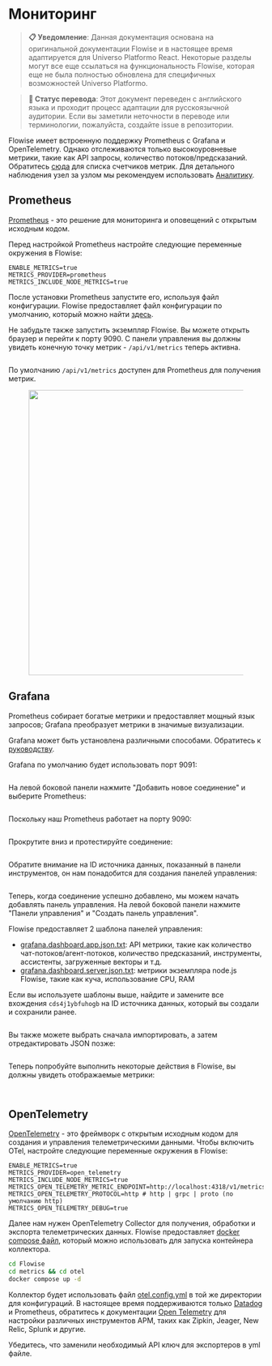 # Мониторинг

> **📋 Уведомление**: Данная документация основана на оригинальной документации Flowise и в настоящее время адаптируется для Universo Platformo React. Некоторые разделы могут все еще ссылаться на функциональность Flowise, которая еще не была полностью обновлена для специфичных возможностей Universo Platformo.

> **🔄 Статус перевода**: Этот документ переведен с английского языка и проходит процесс адаптации для русскоязычной аудитории. Если вы заметили неточности в переводе или терминологии, пожалуйста, создайте issue в репозитории.

Flowise имеет встроенную поддержку Prometheus с Grafana и OpenTelemetry. Однако отслеживаются только высокоуровневые метрики, такие как API запросы, количество потоков/предсказаний. Обратитесь [сюда](https://github.com/FlowiseAI/Flowise/blob/main/packages/server/src/Interface.Metrics.ts#L13) для списка счетчиков метрик. Для детального наблюдения узел за узлом мы рекомендуем использовать [Аналитику](broken-reference).

## Prometheus

[Prometheus](https://prometheus.io/) - это решение для мониторинга и оповещений с открытым исходным кодом.

Перед настройкой Prometheus настройте следующие переменные окружения в Flowise:

```properties
ENABLE_METRICS=true
METRICS_PROVIDER=prometheus
METRICS_INCLUDE_NODE_METRICS=true
```

После установки Prometheus запустите его, используя файл конфигурации. Flowise предоставляет файл конфигурации по умолчанию, который можно найти [здесь](https://github.com/FlowiseAI/Flowise/blob/main/metrics/prometheus/prometheus.config.yml).

Не забудьте также запустить экземпляр Flowise. Вы можете открыть браузер и перейти к порту 9090. С панели управления вы должны увидеть конечную точку метрик - `/api/v1/metrics` теперь активна.

<figure><img src="../.gitbook/assets/image (178).png" alt=""><figcaption></figcaption></figure>

По умолчанию `/api/v1/metrics` доступен для Prometheus для получения метрик.

<figure><img src="../.gitbook/assets/image (177).png" alt="" width="563"><figcaption></figcaption></figure>

## Grafana

Prometheus собирает богатые метрики и предоставляет мощный язык запросов; Grafana преобразует метрики в значимые визуализации.

Grafana может быть установлена различными способами. Обратитесь к [руководству](https://grafana.com/docs/grafana/latest/setup-grafana/installation/).

Grafana по умолчанию будет использовать порт 9091:

<figure><img src="../.gitbook/assets/image (179).png" alt=""><figcaption></figcaption></figure>

На левой боковой панели нажмите "Добавить новое соединение" и выберите Prometheus:

<figure><img src="../.gitbook/assets/image (180).png" alt=""><figcaption></figcaption></figure>

Поскольку наш Prometheus работает на порту 9090:

<figure><img src="../.gitbook/assets/image (181).png" alt=""><figcaption></figcaption></figure>

Прокрутите вниз и протестируйте соединение:

<figure><img src="../.gitbook/assets/image (182).png" alt=""><figcaption></figcaption></figure>

Обратите внимание на ID источника данных, показанный в панели инструментов, он нам понадобится для создания панелей управления:

<figure><img src="../.gitbook/assets/image (184).png" alt=""><figcaption></figcaption></figure>

Теперь, когда соединение успешно добавлено, мы можем начать добавлять панель управления. На левой боковой панели нажмите "Панели управления" и "Создать панель управления".

Flowise предоставляет 2 шаблона панелей управления:

* [grafana.dashboard.app.json.txt](https://github.com/FlowiseAI/Flowise/blob/main/metrics/grafana/grafana.dashboard.app.json.txt): API метрики, такие как количество чат-потоков/агент-потоков, количество предсказаний, инструменты, ассистенты, загруженные векторы и т.д.
* [grafana.dashboard.server.json.txt](https://github.com/FlowiseAI/Flowise/blob/main/metrics/grafana/grafana.dashboard.server.json.txt): метрики экземпляра node.js Flowise, такие как куча, использование CPU, RAM

Если вы используете шаблоны выше, найдите и замените все вхождения `cds4j1ybfuhogb` на ID источника данных, который вы создали и сохранили ранее.

<figure><img src="../.gitbook/assets/image (183).png" alt=""><figcaption></figcaption></figure>

Вы также можете выбрать сначала импортировать, а затем отредактировать JSON позже:

<figure><img src="../.gitbook/assets/image (185).png" alt=""><figcaption></figcaption></figure>

Теперь попробуйте выполнить некоторые действия в Flowise, вы должны увидеть отображаемые метрики:

<figure><img src="../.gitbook/assets/image (186).png" alt=""><figcaption></figcaption></figure>

<figure><img src="../.gitbook/assets/image (187).png" alt=""><figcaption></figcaption></figure>

## OpenTelemetry

[OpenTelemetry](https://opentelemetry.io/) - это фреймворк с открытым исходным кодом для создания и управления телеметрическими данными. Чтобы включить OTel, настройте следующие переменные окружения в Flowise:

```properties
ENABLE_METRICS=true
METRICS_PROVIDER=open_telemetry
METRICS_INCLUDE_NODE_METRICS=true
METRICS_OPEN_TELEMETRY_METRIC_ENDPOINT=http://localhost:4318/v1/metrics
METRICS_OPEN_TELEMETRY_PROTOCOL=http # http | grpc | proto (по умолчанию http)
METRICS_OPEN_TELEMETRY_DEBUG=true
```

Далее нам нужен OpenTelemetry Collector для получения, обработки и экспорта телеметрических данных. Flowise предоставляет [docker compose файл](https://github.com/FlowiseAI/Flowise/blob/main/metrics/otel/compose.yaml), который можно использовать для запуска контейнера коллектора.

```bash
cd Flowise
cd metrics && cd otel
docker compose up -d
```

Коллектор будет использовать файл [otel.config.yml](https://github.com/FlowiseAI/Flowise/blob/main/metrics/otel/otel.config.yml) в той же директории для конфигураций. В настоящее время поддерживаются только [Datadog](https://www.datadoghq.com/) и Prometheus, обратитесь к документации [Open Telemetry](https://opentelemetry.io/) для настройки различных инструментов APM, таких как Zipkin, Jeager, New Relic, Splunk и другие.

Убедитесь, что заменили необходимый API ключ для экспортеров в yml файле.
